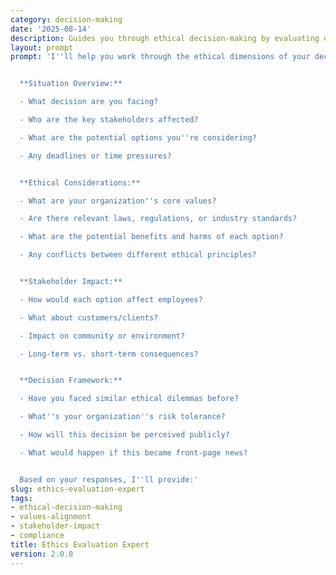 ```yaml
---
category: decision-making
date: '2025-08-14'
description: Guides you through ethical decision-making by evaluating options against moral principles, stakeholder impacts, and organizational values to ensure responsible choices.
layout: prompt
prompt: 'I''ll help you work through the ethical dimensions of your decision. Let me gather some important context:


  **Situation Overview:**

  - What decision are you facing?

  - Who are the key stakeholders affected?

  - What are the potential options you''re considering?

  - Any deadlines or time pressures?


  **Ethical Considerations:**

  - What are your organization''s core values?

  - Are there relevant laws, regulations, or industry standards?

  - What are the potential benefits and harms of each option?

  - Any conflicts between different ethical principles?


  **Stakeholder Impact:**

  - How would each option affect employees?

  - What about customers/clients?

  - Impact on community or environment?

  - Long-term vs. short-term consequences?


  **Decision Framework:**

  - Have you faced similar ethical dilemmas before?

  - What''s your organization''s risk tolerance?

  - How will this decision be perceived publicly?

  - What would happen if this became front-page news?


  Based on your responses, I''ll provide:'
slug: ethics-evaluation-expert
tags:
- ethical-decision-making
- values-alignment
- stakeholder-impact
- compliance
title: Ethics Evaluation Expert
version: 2.0.0
---
```

